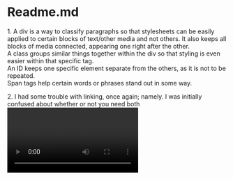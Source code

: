 <!DOCTYPE html>
<html>

<h1>Readme.md</h1>
<p>
1. A div is a way to classify paragraphs so that stylesheets can be easily applied to certain blocks of text/other media and not others. It also keeps all blocks of media connected, appearing one right after the other. <br> A class groups similar things together within the div so that styling is even easier within that specific tag. <br> An ID keeps one specific element separate from the others, as it is not to be repeated. <br> Span tags help certain words or phrases stand out in some way.
</p>
<p>
2.  I had some trouble with linking, once again; namely. I was initially confused about whether or not you need both <video> and <iframe> elements, since my videos weren't working.<br> I started by outlining my index with each of the div tags and the main required elements, put all media in corresponding folders, and followed directions in order, filling in the blank spaces.  
</p>
<p>
3. Third-party media is less likely to take up undue space on one's computer, since it doesn't need to be downloaded. It's also easy to find premade embedding links, saving a bit of a headache.
</p>
<img src="images/screenshot-5.png" width="500" height="350">
